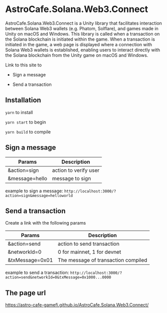 # AstroCafe.Solana.Web3.Connect

AstroCafe.Solana.Web3.Connect is a Unity library that facilitates interaction between Solana Web3 wallets (e.g. Phatom, Solflare), and games made in Unity on macOS and Windows. This library is called when a transaction on the Solana blockchain is initiated within the game. When a transaction is initiated in the game, a web page is displayed where a connection with Solana Web3 wallets is established, enabling users to interact directly with the Solana blockchain from the Unity game on macOS and Windows.

Link to this site to

- Sign a message

- Send a transaction

## Installation

`yarn` to install

`yarn start` to begin

`yarn build` to compile

## Sign a message

| Params          | Description           |
| --------------- | --------------------- |
| &action=sign    | action to verify user |
| &message=hello  | message to sign       |

example to sign a message: `http://localhost:3000/?action=sign&message=helloworld`

## Send a transaction

Create a link with the following params

| Params            | Description                                                      |
| ----------------- | ---------------------------------------------------------------- |
| &action=send      | action to send transaction                                       |
| &networkId=0      | 0 for mainnet, 1 for devnet                                      |
| &txMessage=0x01   | The message of transaction compiled                              |

example to send a transaction: `http://localhost:3000/?action=send&networkId=0&txMessage=0x1000...0000`

## The page url

https://astro-cafe-gamefi.github.io/AstroCafe.Solana.Web3.Connect/

